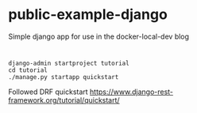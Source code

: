 # public-example-django
Simple django app for use in the docker-local-dev blog

#
```shell
django-admin startproject tutorial
cd tutorial
./manage.py startapp quickstart

```
Followed DRF quickstart
https://www.django-rest-framework.org/tutorial/quickstart/
